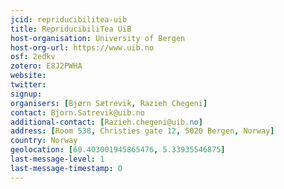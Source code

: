 ```yaml
---
jcid: repriducibilitea-uib
title: RepriducibiliTea UiB
host-organisation: University of Bergen
host-org-url: https://www.uib.no
osf: 2edkv
zotero: E8J2PWHA
website: 
twitter: 
signup: 
organisers: [Bjørn Sætrevik, Razieh Chegeni]
contact: Bjorn.Satrevik@uib.no
additional-contact: [Razieh.chegeni@uib.no]
address: [Room 538, Christies gate 12, 5020 Bergen, Norway]
country: Norway
geolocation: [60.403001945865476, 5.33935546875]
last-message-level: 1
last-message-timestamp: 0
---
```



